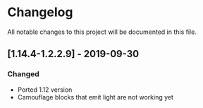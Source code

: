 # Changelog
All notable changes to this project will be documented in this file.

## [1.14.4-1.2.2.9] - 2019-09-30
### Changed
- Ported 1.12 version
- Camouflage blocks that emit light are not working yet